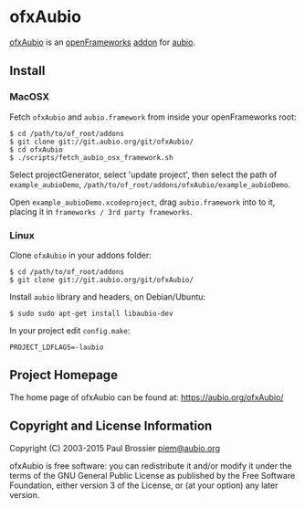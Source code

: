 ofxAubio
========

[ofxAubio](https://aubio.org/ofxAubio) is an
[openFrameworks](http://openframeworks.cc) [addon](http://www.ofxaddons.com)
for [aubio](https://aubio.org).

Install
-------

### MacOSX

Fetch `ofxAubio` and `aubio.framework` from inside your openFrameworks root:

    $ cd /path/to/of_root/addons
    $ git clone git://git.aubio.org/git/ofxAubio/
    $ cd ofxAubio
    $ ./scripts/fetch_aubio_osx_framework.sh

Select projectGenerator, select 'update project', then select the path of
`example_aubioDemo`, `/path/to/of_root/addons/ofxAubio/example_aubioDemo`.

Open `example_aubioDemo.xcodeproject`, drag `aubio.framework` into to it,
placing it in `frameworks / 3rd party frameworks`.

### Linux

Clone `ofxAubio` in your addons folder:

    $ cd /path/to/of_root/addons
    $ git clone git://git.aubio.org/git/ofxAubio/

Install `aubio` library and headers, on Debian/Ubuntu:

    $ sudo sudo apt-get install libaubio-dev

In your project edit `config.make`:

    PROJECT_LDFLAGS=-laubio

Project Homepage
----------------

The home page of ofxAubio can be found at: https://aubio.org/ofxAubio/

Copyright and License Information
---------------------------------

Copyright (C) 2003-2015 Paul Brossier <piem@aubio.org>

ofxAubio is free software: you can redistribute it and/or modify it under the
terms of the GNU General Public License as published by the Free Software
Foundation, either version 3 of the License, or (at your option) any later
version.
